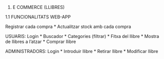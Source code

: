 1. E COMMERCE (LLIBRES)

  1.1 FUNCIONALITATS WEB-APP

  Registrar cada compra * Actualitzar stock amb cada compra

  USUARIS:
  Login * Buscador * Categories (filtrar) * Fitxa del llibre * Mostra de llibres a l’atzar * Comprar llibre

  ADMINISTRADORS:
  Login * Introduir llibre * Retirar llibre * Modificar llibre
